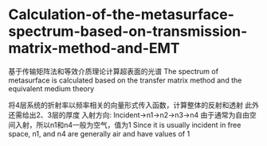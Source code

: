 # Calculation-of-the-metasurface-spectrum-based-on-transmission-matrix-method-and-EMT
 基于传输矩阵法和等效介质理论计算超表面的光谱 
 The spectrum of metasurface is calculated based on the transfer matrix method and the equivalent medium theory

 将4层系统的折射率以频率相关的向量形式传入函数，计算整体的反射和透射
 此外还需给出2、3层的厚度
 入射方向: Incident->n1->n2->n3->n4 由于通常为自由空间入射，所以n1和n4一般为空气，值为1
 Since it is usually incident in free space, n1, and n4 are generally air and have values of 1
